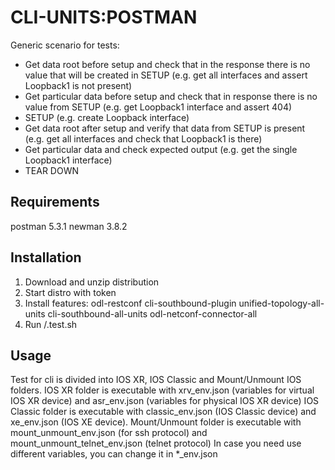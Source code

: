 # CLI-UNITS:POSTMAN
Generic scenario for tests:
- Get data root before setup and check that in the response there is no value 
that will be created in SETUP (e.g. get all interfaces and assert Loopback1 is not present)
- Get particular data before setup and check that in response there is no value 
from SETUP (e.g. get Loopback1 interface and assert 404)
- SETUP (e.g. create Loopback interface)
- Get data root after setup and verify that data from SETUP is present 
(e.g. get all interfaces and check that Loopback1 is there)
- Get particular data and check expected output (e.g. get the single Loopback1 interface)
- TEAR DOWN


## Requirements
postman 5.3.1
newman 3.8.2


## Installation
1. Download and unzip distribution
2. Start distro with token
3. Install features: odl-restconf cli-southbound-plugin 
unified-topology-all-units cli-southbound-all-units odl-netconf-connector-all
4. Run /.test.sh


## Usage
Test for cli is divided into IOS XR, IOS Classic
and Mount/Unmount IOS folders. 
IOS XR folder is executable with xrv_env.json (variables for
virtual IOS XR device) and asr_env.json (variables for
physical IOS XR device)
IOS Classic folder is executable with classic_env.json (IOS Classic device)
and xe_env.json (IOS XE device). 
Mount/Unmount folder is executable with mount_unmount_env.json (for
ssh protocol) and mount_unmount_telnet_env.json (telnet protocol)
In case you need use different variables, you can change it in 
*_env.json
